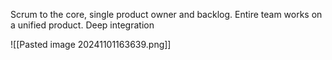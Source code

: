 Scrum to the core, single product owner and backlog. Entire team works on a unified product. Deep integration

![[Pasted image 20241101163639.png]]

